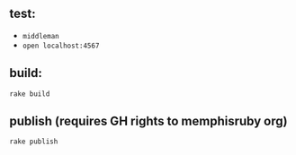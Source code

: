 ## test:
* `middleman`
* `open localhost:4567`

## build:
`rake build`

## publish (requires GH rights to memphisruby org)
`rake publish`
